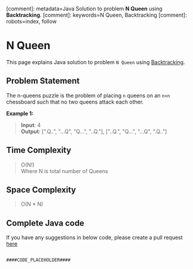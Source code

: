[comment]: metadata=Java Solution to problem <strong>N Queen</strong> using <strong>Backtracking</strong>.
[comment]: keywords=N Queen, Backtracking
[comment]: robots=index, follow






<h1>N Queen</h1>
<p>
This page explains Java solution to problem <code class="inline">N Queen</code> using <a href="####BASEURL####what-is-backtracking" class="absolute" target="_blank" rel="noopener noreferrer">Backtracking</a>.
</p>





<h2 class="heading">Problem Statement</h2>
<p>
The n-queens puzzle is the problem of placing <code class="inline">n</code> queens on an <code class="inline">n×n</code> chessboard such that no two queens attack each other.
</p>





<b>Example 1:</b>
<blockquote>
<p>
<b>Input</b>: 4<br/>
<b>Output</b>:  [".Q..", "...Q", "Q...", "..Q."], ["..Q.", "Q...", "...Q", ".Q.."]<br/>
</p>
</blockquote>




<h2 class="heading">Time Complexity</h2>
<blockquote>
<p>
O(N!) <br />
Where N is total number of Queens
</p>
</blockquote>




<h2 class="heading">Space Complexity</h2>
<blockquote>
<p>
O(N * N)
</p>
</blockquote>




<h2 class="heading">Complete Java code</h2>
If you have any suggestions in below code, please create a pull request <a href="####LINK_PLACEHOLDER####" target="_blank" rel="noopener noreferrer" class="absolute">here</a>
<pre>
<code class="language-java">
####CODE_PLACEHOLDER####
</code>
</pre>
